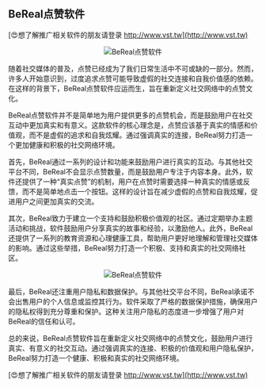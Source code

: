 ## **BeReal点赞软件**

[😍想了解推广相关软件的朋友请登录 http://www.vst.tw](http://www.vst.tw)

 <center><img src="https://vst.tw/MP4/tuiguang/png/6.png" alt="BeReal点赞软件"></center>

随着社交媒体的普及，点赞已经成为了我们日常生活中不可或缺的一部分。然而，许多人开始意识到，过度追求点赞可能导致虚假的社交连接和自我价值感的依赖。在这样的背景下，BeReal点赞软件应运而生，旨在重新定义社交网络中的点赞文化。

BeReal点赞软件并不是简单地为用户提供更多的点赞机会，而是鼓励用户在社交互动中更加真实和有意义。这款软件的核心理念是，点赞应该基于真实的情感和价值观，而不是虚假的追求和自我炫耀。通过强调真实的连接，BeReal努力打造一个更加健康和积极的社交网络环境。

首先，BeReal通过一系列的设计和功能来鼓励用户进行真实的互动。与其他社交平台不同，BeReal不会显示点赞数量，而是鼓励用户专注于内容本身。此外，软件还提供了一种“真实点赞”的机制，用户在点赞时需要选择一种真实的情感或反馈，而不是简单地点击一个按钮。这样的设计旨在减少虚假的点赞和自我炫耀，促进用户之间更加真实的交流。

其次，BeReal致力于建立一个支持和鼓励积极价值观的社区。通过定期举办主题活动和挑战，软件鼓励用户分享真实的故事和经验，以激励他人。此外，BeReal还提供了一系列的教育资源和心理健康工具，帮助用户更好地理解和管理社交媒体的影响。通过这些举措，BeReal努力打造一个积极、支持和真实的社交网络社区。

 <center><img src="https://vst.tw/MP4/tuiguang/png/0.png" alt="BeReal点赞软件"></center>

最后，BeReal还注重用户隐私和数据保护。与其他社交平台不同，BeReal承诺不会出售用户的个人信息或监控其行为。软件采取了严格的数据保护措施，确保用户的隐私权得到充分尊重和保护。这种关注用户隐私的态度进一步增强了用户对BeReal的信任和认可。

总的来说，BeReal点赞软件旨在重新定义社交网络中的点赞文化，鼓励用户进行真实、有意义的社交互动。通过强调真实的连接、积极的价值观和用户隐私保护，BeReal努力打造一个健康、积极和真实的社交网络环境。

[😍想了解推广相关软件的朋友请登录 http://www.vst.tw](http://www.vst.tw)



